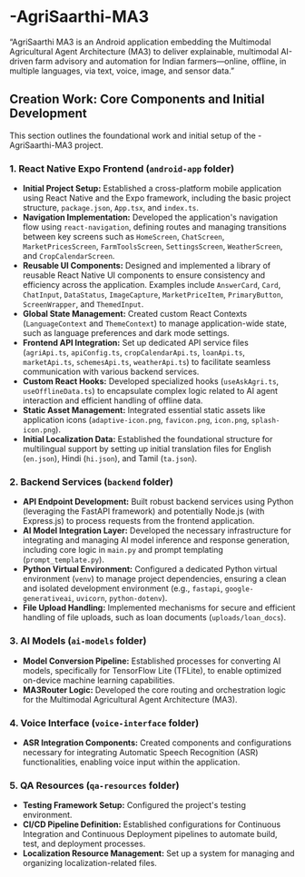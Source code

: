 # -AgriSaarthi-MA3
“AgriSaarthi MA3 is an Android application embedding the Multimodal Agricultural Agent Architecture (MA3) to deliver explainable, multimodal AI-driven farm advisory and automation for Indian farmers—online, offline, in multiple languages, via text, voice, image, and sensor data.”

## Creation Work: Core Components and Initial Development

This section outlines the foundational work and initial setup of the -AgriSaarthi-MA3 project.

### 1. React Native Expo Frontend (`android-app` folder)
-   **Initial Project Setup:** Established a cross-platform mobile application using React Native and the Expo framework, including the basic project structure, `package.json`, `App.tsx`, and `index.ts`.
-   **Navigation Implementation:** Developed the application's navigation flow using `react-navigation`, defining routes and managing transitions between key screens such as `HomeScreen`, `ChatScreen`, `MarketPricesScreen`, `FarmToolsScreen`, `SettingsScreen`, `WeatherScreen`, and `CropCalendarScreen`.
-   **Reusable UI Components:** Designed and implemented a library of reusable React Native UI components to ensure consistency and efficiency across the application. Examples include `AnswerCard`, `Card`, `ChatInput`, `DataStatus`, `ImageCapture`, `MarketPriceItem`, `PrimaryButton`, `ScreenWrapper`, and `ThemedInput`.
-   **Global State Management:** Created custom React Contexts (`LanguageContext` and `ThemeContext`) to manage application-wide state, such as language preferences and dark mode settings.
-   **Frontend API Integration:** Set up dedicated API service files (`agriApi.ts`, `apiConfig.ts`, `cropCalendarApi.ts`, `loanApi.ts`, `marketApi.ts`, `schemesApi.ts`, `weatherApi.ts`) to facilitate seamless communication with various backend services.
-   **Custom React Hooks:** Developed specialized hooks (`useAskAgri.ts`, `useOfflineData.ts`) to encapsulate complex logic related to AI agent interaction and efficient handling of offline data.
-   **Static Asset Management:** Integrated essential static assets like application icons (`adaptive-icon.png`, `favicon.png`, `icon.png`, `splash-icon.png`).
-   **Initial Localization Data:** Established the foundational structure for multilingual support by setting up initial translation files for English (`en.json`), Hindi (`hi.json`), and Tamil (`ta.json`).

### 2. Backend Services (`backend` folder)
-   **API Endpoint Development:** Built robust backend services using Python (leveraging the FastAPI framework) and potentially Node.js (with Express.js) to process requests from the frontend application.
-   **AI Model Integration Layer:** Developed the necessary infrastructure for integrating and managing AI model inference and response generation, including core logic in `main.py` and prompt templating (`prompt_template.py`).
-   **Python Virtual Environment:** Configured a dedicated Python virtual environment (`venv`) to manage project dependencies, ensuring a clean and isolated development environment (e.g., `fastapi`, `google-generativeai`, `uvicorn`, `python-dotenv`).
-   **File Upload Handling:** Implemented mechanisms for secure and efficient handling of file uploads, such as loan documents (`uploads/loan_docs`).

### 3. AI Models (`ai-models` folder)
-   **Model Conversion Pipeline:** Established processes for converting AI models, specifically for TensorFlow Lite (TFLite), to enable optimized on-device machine learning capabilities.
-   **MA3Router Logic:** Developed the core routing and orchestration logic for the Multimodal Agricultural Agent Architecture (MA3).

### 4. Voice Interface (`voice-interface` folder)
-   **ASR Integration Components:** Created components and configurations necessary for integrating Automatic Speech Recognition (ASR) functionalities, enabling voice input within the application.

### 5. QA Resources (`qa-resources` folder)
-   **Testing Framework Setup:** Configured the project's testing environment.
-   **CI/CD Pipeline Definition:** Established configurations for Continuous Integration and Continuous Deployment pipelines to automate build, test, and deployment processes.
-   **Localization Resource Management:** Set up a system for managing and organizing localization-related files.
